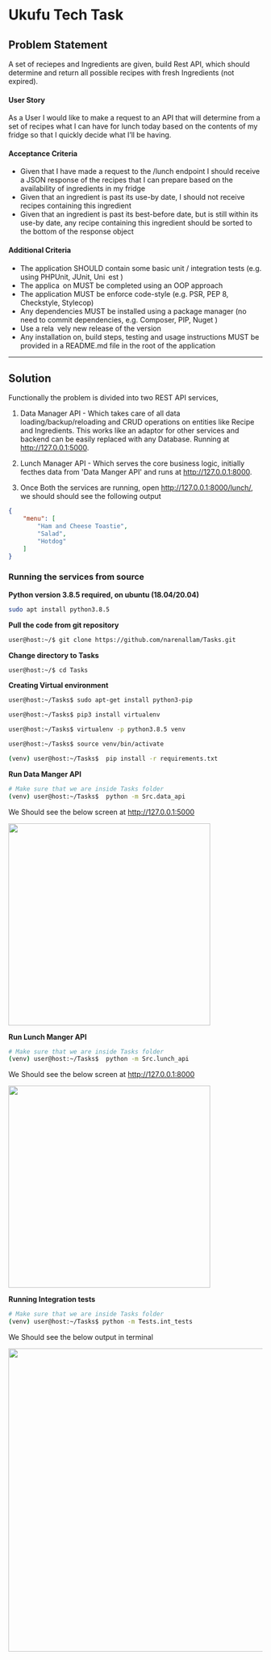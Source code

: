 # Ukufu Tech Task

## Problem Statement

A set of reciepes and Ingredients are given, build Rest API, which should determine and 
return all possible recipes with fresh Ingredients (not expired). 

#### User Story

As a User I would like to make a request to an API that will determine from a set of recipes what I can
have for lunch today based on the contents of my fridge so that I quickly decide what I’ll be having.

#### Acceptance Criteria

* Given that I have made a request to the /lunch endpoint I should receive a JSON response of
the recipes that I can prepare based on the availability of ingredients in my fridge
* Given that an ingredient is past its use-by date, I should not receive recipes containing this
ingredient
* Given that an ingredient is past its best-before date, but is still within its use-by date, any
recipe containing this ingredient should be sorted to the bottom of the response object

#### Additional Criteria

* The application SHOULD contain some basic unit / integration tests (e.g. using PHPUnit, JUnit,
Uni est )
*  The applica on MUST be completed using an OOP approach
* The application MUST be enforce code-style (e.g. PSR, PEP 8, Checkstyle, Stylecop)
* Any dependencies MUST be installed using a package manager (no need to commit
dependencies, e.g. Composer, PIP, Nuget )
* Use a rela vely new release of the version
* Any installation on, build steps, testing and usage instructions MUST be provided in a README.md
file in the root of the application

<Hr>
   
## Solution

Functionally the problem is divided into two REST API services, 

1. Data Manager API - Which takes care of all data loading/backup/reloading and CRUD operations on entities like Recipe and Ingredients.
   This works like an adaptor for other services and backend can be easily replaced with any Database. Running at http://127.0.0.1:5000.
   
2. Lunch Manager API - Which serves the core business logic, initially fecthes data from 'Data Manger API' and runs at http://127.0.0.1:8000.

3. Once Both the services are running, open http://127.0.0.1:8000/lunch/,  we should should see the following output

```json
{
    "menu": [
        "Ham and Cheese Toastie",
        "Salad",
        "Hotdog"
    ]
}
```
   
### Running the services from source

__Python version 3.8.5 required, on ubuntu (18.04/20.04)__

```bash
sudo apt install python3.8.5
```
__Pull the code from git repository__

```bash
user@host:~/$ git clone https://github.com/narenallam/Tasks.git
```
__Change directory to Tasks__

```bash
user@host:~/$ cd Tasks
```
__Creating Virtual environment__

```bash
user@host:~/Tasks$ sudo apt-get install python3-pip

user@host:~/Tasks$ pip3 install virtualenv

user@host:~/Tasks$ virtualenv -p python3.8.5 venv

user@host:~/Tasks$ source venv/bin/activate

(venv) user@host:~/Tasks$  pip install -r requirements.txt
```

__Run Data Manger API__

```bash
# Make sure that we are inside Tasks folder
(venv) user@host:~/Tasks$  python -m Src.data_api
```

We Should see the below screen at http://127.0.0.1:5000

<img src="https://github.com/narenallam/ukufu/blob/master/ukufu/images/Capture1.PNG" width=400>

__Run Lunch Manger API__

```bash
# Make sure that we are inside Tasks folder
(venv) user@host:~/Tasks$  python -m Src.lunch_api
```

We Should see the below screen at http://127.0.0.1:8000

 <img src="https://github.com/narenallam/ukufu/blob/master/ukufu/images/Capture2.PNG" width=400>
 
__Running Integration tests__

```bash
# Make sure that we are inside Tasks folder
(venv) user@host:~/Tasks$ python -m Tests.int_tests
```

We Should see the below output in terminal

 <img src="https://github.com/narenallam/ukufu/blob/master/ukufu/images/Capture3.PNG" width=600>
